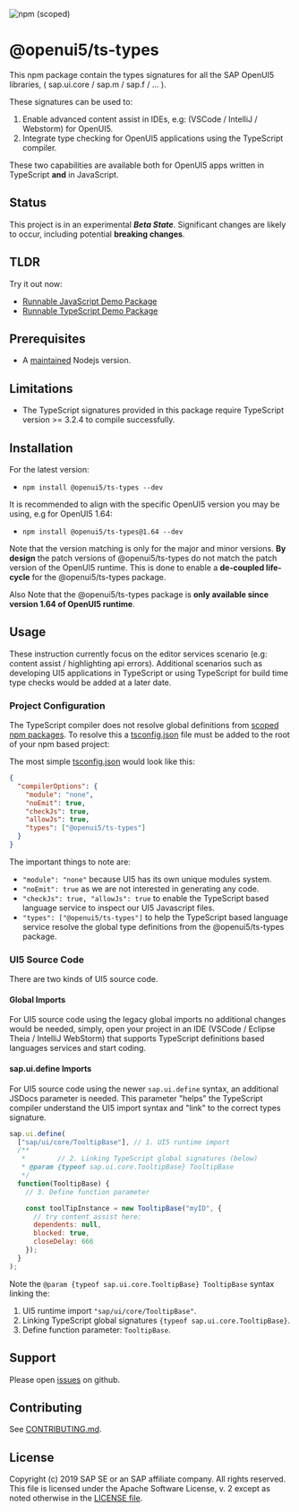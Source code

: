 ![npm (scoped)](https://img.shields.io/npm/v/@openui5/ts-types.svg)

# @openui5/ts-types

This npm package contain the types signatures for all the SAP OpenUI5 libraries,
( sap.ui.core / sap.m / sap.f / ... ).

These signatures can be used to:

1. Enable advanced content assist in IDEs, e.g: (VSCode / IntelliJ / Webstorm) for OpenUI5.
1. Integrate type checking for OpenUI5 applications using the TypeScript compiler.

These two capabilities are available both for OpenUI5 apps written in TypeScript **and** in JavaScript.

## Status

This project is in an experimental **_Beta State_**. Significant changes are likely to occur,
including potential **breaking changes**.

## TLDR

Try it out now:

- [Runnable JavaScript Demo Package](../../demos/demo-js)
- [Runnable TypeScript Demo Package](../../demos/demo-ts)

## Prerequisites

- A [maintained](https://nodejs.org/en/about/releases/) Nodejs version.

## Limitations

- The TypeScript signatures provided in this package require TypeScript version >= 3.2.4
  to compile successfully.

## Installation

For the latest version:

- `npm install @openui5/ts-types --dev`

It is recommended to align with the specific OpenUI5 version you may be using, e.g for OpenUI5 1.64:

- `npm install @openui5/ts-types@1.64 --dev`

Note that the version matching is only for the major and minor versions.
**By design** the patch versions of @openui5/ts-types do not match the patch version of the OpenUI5 runtime.
This is done to enable a **de-coupled life-cycle** for the @openui5/ts-types package.

Also Note that the @openui5/ts-types package is **only available since version 1.64 of OpenUI5 runtime**.

## Usage

These instruction currently focus on the editor services scenario (e.g: content assist / highlighting api errors).
Additional scenarios such as developing UI5 applications in TypeScript or using TypeScript
for build time type checks would be added at a later date.

### Project Configuration

The TypeScript compiler does not resolve global definitions from [scoped npm packages](https://docs.npmjs.com/misc/scope).
To resolve this a [tsconfig.json][ts-config] file must be added to the root of your npm based project:

The most simple [tsconfig.json][ts-config] would look like this:

```json
{
  "compilerOptions": {
    "module": "none",
    "noEmit": true,
    "checkJs": true,
    "allowJs": true,
    "types": ["@openui5/ts-types"]
  }
}
```

The important things to note are:

- `"module": "none"` because UI5 has its own unique modules system.
- `"noEmit": true` as we are not interested in generating any code.
- `"checkJs": true, "allowJs": true` to enable the TypeScript based language service to inspect
  our UI5 Javascript files.
- `"types": ["@openui5/ts-types"]` to help the TypeScript based language service resolve the global
  type definitions from the @openui5/ts-types package.

### UI5 Source Code

There are two kinds of UI5 source code.

#### Global Imports

For UI5 source code using the legacy global imports no additional changes would be needed, simply,
open your project in an IDE (VSCode / Eclipse Theia / IntelliJ WebStorm)
that supports TypeScript definitions based languages services and start coding.

#### sap.ui.define Imports

For UI5 source code using the newer `sap.ui.define` syntax, an additional JSDocs parameter is needed.
This parameter "helps" the TypeScript compiler understand the UI5 import syntax and "link" to the correct types signature.

```javascript
sap.ui.define(
  ["sap/ui/core/TooltipBase"], // 1. UI5 runtime import
  /**
   *        // 2. Linking TypeScript global signatures (below)
   * @param {typeof sap.ui.core.TooltipBase} TooltipBase
   */
  function(TooltipBase) {
    // 3. Define function parameter

    const toolTipInstance = new TooltipBase("myID", {
      // try content assist here:
      dependents: null,
      blocked: true,
      closeDelay: 666
    });
  }
);
```

Note the `@param {typeof sap.ui.core.TooltipBase} TooltipBase` syntax linking the:

1. UI5 runtime import `"sap/ui/core/TooltipBase"`.
2. Linking TypeScript global signatures `{typeof sap.ui.core.TooltipBase}`.
3. Define function parameter: `TooltipBase`.

## Support

Please open [issues](https://github.com/SAP/ui5-typescript/issues) on github.

## Contributing

See [CONTRIBUTING.md](./CONTRIBUTING.md).

## License

Copyright (c) 2019 SAP SE or an SAP affiliate company. All rights reserved.
This file is licensed under the Apache Software License, v. 2 except as noted otherwise in the [LICENSE file](../../LICENSE).

[ts-config]: https://www.typescriptlang.org/docs/handbook/tsconfig-json.html

